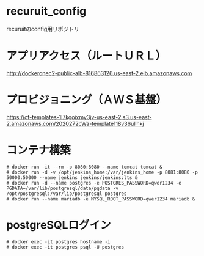 # recuruit_config

recuruitのconfig用リポジトリ


# アプリアクセス（ルートＵＲＬ）
http://dockeronec2-public-alb-816863126.us-east-2.elb.amazonaws.com

# プロビジョニング（ＡＷＳ基盤）
https://cf-templates-1l7kgoixmy3jv-us-east-2.s3.us-east-2.amazonaws.com/2020272cWa-template118v36ullhkj

# コンテナ構築

```
# docker run -it --rm -p 8080:8080 --name tomcat tomcat &
# docker run -d -v /opt/jenkins_home:/var/jenkins_home -p 8081:8080 -p 50000:50000 --name jenkins jenkins/jenkins:lts &
# docker run -d --name postgres -e POSTGRES_PASSWORD=qwer1234 -e PGDATA=/var/lib/postgresql/data/pgdata -v /opt/postgresql:/var/lib/postgresql postgres
# docker run --name mariadb -e MYSQL_ROOT_PASSWORD=qwer1234 mariadb &
```

# postgreSQLログイン
```
# docker exec -it postgres hostname -i
# docker exec -it postgres psql -U postgres
```